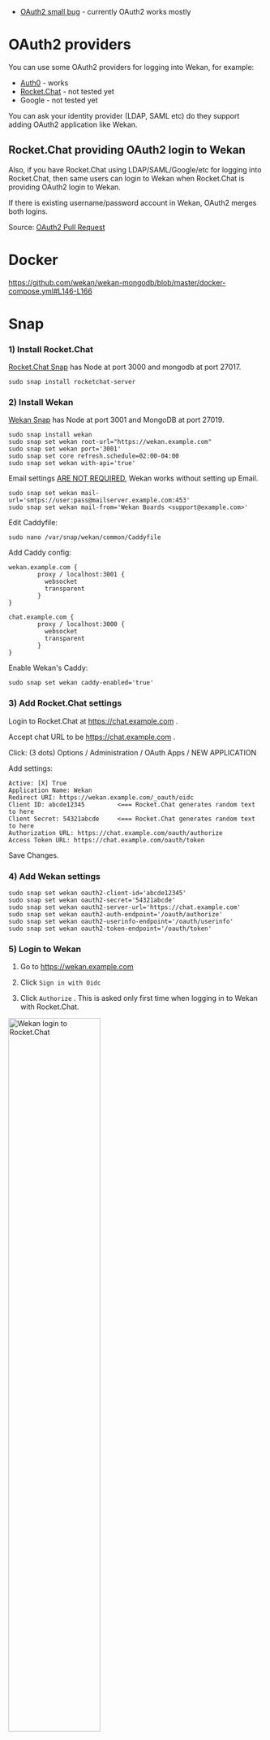 - [OAuth2 small bug](https://github.com/wekan/wekan/issues/1874) - currently OAuth2 works mostly

# OAuth2 providers

You can use some OAuth2 providers for logging into Wekan, for example:
- [Auth0](https://github.com/wekan/wekan/wiki/OAuth2#auth0) - works
- [Rocket.Chat](https://github.com/wekan/wekan/wiki/OAuth2#rocketchat-providing-oauth2-login-to-wekan) - not tested yet
- Google - not tested yet

You can ask your identity provider (LDAP, SAML etc) do they support adding OAuth2 application like Wekan.

## Rocket.Chat providing OAuth2 login to Wekan

Also, if you have Rocket.Chat using LDAP/SAML/Google/etc for logging into Rocket.Chat, then same users can login to Wekan when Rocket.Chat is providing OAuth2 login to Wekan.

If there is existing username/password account in Wekan, OAuth2 merges both logins.

Source: [OAuth2 Pull Request](https://github.com/wekan/wekan/pull/1578)

# Docker

https://github.com/wekan/wekan-mongodb/blob/master/docker-compose.yml#L146-L166

# Snap

### 1) Install Rocket.Chat

[Rocket.Chat Snap](https://rocket.chat/docs/installation/manual-installation/ubuntu/snaps/) has Node at port 3000 and mongodb at port 27017.
```
sudo snap install rocketchat-server
```

### 2) Install Wekan

[Wekan Snap](https://github.com/wekan/wekan-snap/wiki/Install) has Node at port 3001 and MongoDB at port 27019.
```
sudo snap install wekan
sudo snap set wekan root-url="https://wekan.example.com"
sudo snap set wekan port='3001'
sudo snap set core refresh.schedule=02:00-04:00
sudo snap set wekan with-api='true'
```
Email settings [ARE NOT REQUIRED](https://github.com/wekan/wekan/wiki/Troubleshooting-Mail), Wekan works without setting up Email.
```
sudo snap set wekan mail-url='smtps://user:pass@mailserver.example.com:453'
sudo snap set wekan mail-from='Wekan Boards <support@example.com>'
```
Edit Caddyfile:
```
sudo nano /var/snap/wekan/common/Caddyfile
```
Add Caddy config:
```
wekan.example.com {
        proxy / localhost:3001 {
          websocket
          transparent
        }
}

chat.example.com {
        proxy / localhost:3000 {
          websocket
          transparent
        }
}
```
Enable Wekan's Caddy:
```
sudo snap set wekan caddy-enabled='true'
```

### 3) Add Rocket.Chat settings

Login to Rocket.Chat at https://chat.example.com .

Accept chat URL to be https://chat.example.com .

Click: (3 dots) Options / Administration / OAuth Apps / NEW APPLICATION

Add settings:

```
Active: [X] True
Application Name: Wekan
Redirect URI: https://wekan.example.com/_oauth/oidc
Client ID: abcde12345         <=== Rocket.Chat generates random text to here
Client Secret: 54321abcde     <=== Rocket.Chat generates random text to here
Authorization URL: https://chat.example.com/oauth/authorize
Access Token URL: https://chat.example.com/oauth/token
```
Save Changes.

### 4) Add Wekan settings

```
sudo snap set wekan oauth2-client-id='abcde12345'
sudo snap set wekan oauth2-secret='54321abcde'
sudo snap set wekan oauth2-server-url='https://chat.example.com'
sudo snap set wekan oauth2-auth-endpoint='/oauth/authorize'
sudo snap set wekan oauth2-userinfo-endpoint='/oauth/userinfo'
sudo snap set wekan oauth2-token-endpoint='/oauth/token'
```

### 5) Login to Wekan

1) Go to https://wekan.example.com

2) Click `Sign in with Oidc`

3) Click `Authorize` . This is asked only first time when logging in to Wekan with Rocket.Chat.

<img src="https://wekan.github.io/oauth2-login.png" width="60%" alt="Wekan login to Rocket.Chat" />

### 6) Set your Full Name

Currently Full Name is not preserved, so you need to change it.

1) Click `Your username / Profile`

2) Add info and Save.

<img src="https://wekan.github.io/oauth2-profile-settings.png" width="60%" alt="Wekan login to Rocket.Chat" />

### 7) Add more login options to Rocket.Chat

1) At Rocket.Chat, Click: (3 dots) Options / Administration

2) There are many options at OAuth menu. Above and below of OAuth are also CAS, LDAP and SAML.

<img src="https://wekan.github.io/oauth-rocketchat-options.png" width="100%" alt="Wekan login to Rocket.Chat" />

# Auth0

[Auth0](https://auth0.com) can provide PasswordlessEmail/Google/Facebook/LinkedIn etc login options to Wekan.

### 1) Auth0 / Applications / Add / Regular Web Application / Auth0 Settings

```
Client ID:                                 <== Copy to below snap settings
Secret:                                    <== Copy to below snap settings
Account url: youraccount.eu.auth0.com      <== Copy to below snap settings
Application Logo:                          <== Add your logo
Application Type: Single Page Application
Token Endpoint Authentication Method: Post
Allowed Callback URLs: https://wekan.example.com/_oauth/oidc  <== Change your Wekan address
Allowed Web Origins: https://wekan.example.com                <== Change your Wekan address
Use Auth0 instead of the IdP to do Single Sign On: [X]
```
If you  need more info, they are at bottom of the page Advanced Settings / Endpoint / OAuth

2) Auth0 Dashboard => Rules => Add Rule

Rule Name: Encrich Wekan login
```
  function (user, context, callback) {
    // Only use this rule for Auth0 Dashboard / Applications / Application name
    if(context.clientName !== 'Auth0-Application-Name'){
      return callback(null, user, context);
    }
    user.user_metadata = user.user_metadata || {};
    var ns = "https://boards.example.com/";
    context.idToken[ns + "id"] = user.user_id;
    context.idToken[ns + "email"] = user.email;
    context.idToken[ns + "name"] = user.name || user.user_metadata.name;
    callback(null, user, context);
  }
```

### 3) Snap settings, change to it from above client-id, secret, server-url and web-origin (=namespace for rules function above).

Note: namespace works for multiple apps. For example, you can use same namespace url for many different wekan board apps that have different client-id etc, and different board url, and still use same namespace url like https://boards.example.com .
```
sudo snap set wekan oauth2-client-id='abcde12345'
sudo snap set wekan oauth2-secret='54321abcde'
sudo snap set wekan oauth2-server-url='https://youraccount.eu.auth0.com'
sudo snap set wekan oauth2-auth-endpoint='/authorize'
sudo snap set wekan oauth2-userinfo-endpoint='/userinfo'
sudo snap set wekan oauth2-token-endpoint='/oauth/token'
sudo snap set wekan oauth2-id-map='https://boards.example.com/id'
sudo snap set wekan oauth2-username-map='https://boards.example.com/email'
sudo snap set wekan oauth2-fullname-map='https://boards.example.com/name'
sudo snap set wekan oauth2-email-map='https://boards.example.com/email'
```
For login to work, you need to:
- Create first Admin user
- Add other users with REST API or Password registration
- Login with OIDC button
- Have Auth0 configured for passwordless email login (on some other login)

### 4) Auth0 ID provider to Custom OAuth RocketChat

These do work currently so that Auth0 passwordless login to RocketChat does work,
but there is some additional code also that is not added as PR to RocketChat yet.
Code mainly has generating custom authorization cookie from user email with addition to
RocketChat API, and using it and login_token + rc_token to check on RocketChat login page
using router repeating trigger so that if those cookies exist then automatically login
user in using RocketChat Custom OAuth2.

```
Enable: [X] True
URL: https://example.eu.auth0.com/
Token Path: oauth/token
Token Sent Via: Payload
Identity Token Sent Via: Same as "Token Sent Via"
Identity Path: userinfo
Authorize Path: authorize
Scope: openid profile email
ID: 12345abcde
Secret: abcde54321
Login Style: Redirect
Button Text: JOIN CHAT
Button Text Color: #FFFFFF
Button Color: #000000
Username field: (empty)
Merge users: [X] True
```